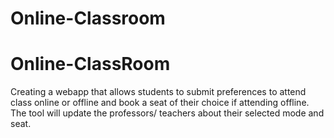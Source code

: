 # Online-Classroom
# Online-ClassRoom
Creating a webapp that allows students to submit preferences to attend class online or offline and book a seat of their choice if attending offline. The tool will update the professors/ teachers about their selected mode and seat.
